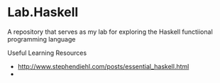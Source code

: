 # Lab.Haskell
A repository that serves as my lab for exploring the Haskell functiional programming language

Useful Learning Resources
* http://www.stephendiehl.com/posts/essential_haskell.html
* 
